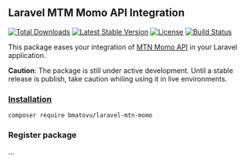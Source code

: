 ## Laravel MTM Momo API Integration

[![Total Downloads](https://poser.pugx.org/bmatovu/laravel-mtn-momo/downloads)](https://packagist.org/packages/bmatovu/laravel-mtn-momo)
[![Latest Stable Version](https://poser.pugx.org/bmatovu/laravel-mtn-momo/v/stable)](https://packagist.org/packages/bmatovu/laravel-mtn-momo)
[![License](https://poser.pugx.org/bmatovu/laravel-mtn-momo/license)](https://packagist.org/packages/bmatovu/laravel-mtn-momo)
[![Build Status](https://travis-ci.org/mtvbrianking/laravel-mtn-momo.svg?branch=master)](https://travis-ci.org/mtvbrianking/laravel-mtn-momo.svg?branch=master)

This package eases your integration of [MTN Momo API](#) in your Laravel application.

**Caution**: The package is still under active development. Until a stable release is publish, take caution whiling using it in live environments.

### [Installation](https://packagist.org/packages/bmatovu/laravel-mtn-momo)

`composer require bmatovu/laravel-mtn-momo`

### Register package

...


